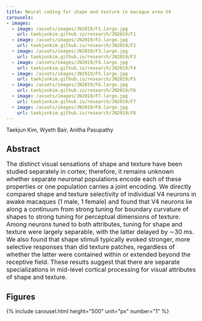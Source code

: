 ```yaml
---
title: Neural coding for shape and texture in macaque area V4
carousels:
- images: 
  - image: /assets/images/JN2019/F1.large.jpg
    url: taekjunkim.github.io/research/JN2019/F1
  - image: /assets/images/JN2019/F2.large.jpg
    url: taekjunkim.github.io/research/JN2019/F2
  - image: /assets/images/JN2019/F3.large.jpg
    url: taekjunkim.github.io/research/JN2019/F3
  - image: /assets/images/JN2019/F4.large.jpg
    url: taekjunkim.github.io/research/JN2019/F4
  - image: /assets/images/JN2019/F5.large.jpg
    url: taekjunkim.github.io/research/JN2019/F5
  - image: /assets/images/JN2019/F6.large.jpg
    url: taekjunkim.github.io/research/JN2019/F6
  - image: /assets/images/JN2019/F7.large.jpg
    url: taekjunkim.github.io/research/JN2019/F7
  - image: /assets/images/JN2019/F8.large.jpg
    url: taekjunkim.github.io/research/JN2019/F8
---
```


Taekjun Kim, Wyeth Bair, Anitha Pasupathy

## Abstract
<Font size = "3"> The distinct visual sensations of shape and texture have been studied separately in cortex; therefore, it remains unknown whether separate neuronal populations encode each of these properties or one population carries a joint encoding. We directly compared shape and texture selectivity of individual V4 neurons in awake macaques (1 male, 1 female) and found that V4 neurons lie along a continuum from strong tuning for boundary curvature of shapes to strong tuning for perceptual dimensions of texture. Among neurons tuned to both attributes, tuning for shape and texture were largely separable, with the latter delayed by ∼30 ms. We also found that shape stimuli typically evoked stronger, more selective responses than did texture patches, regardless of whether the latter were contained within or extended beyond the receptive field. These results suggest that there are separate specializations in mid-level cortical processing for visual attributes of shape and texture. </Font>

## Figures
{% include carousel.html height="500" unit="px" number="1" %}
<!--- {% include carousel.html height="500" unit="px" duration="10" number="1" %} --->

